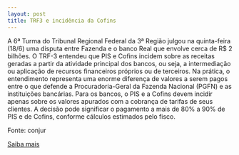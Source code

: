 ```yaml
---
layout: post
title: TRF3 e incidência da Cofins
---
```

<p>A 6ª Turma do Tribunal Regional Federal da 3ª Região julgou na quinta-feira (18/6) uma disputa entre Fazenda e o banco Real que envolve cerca de R$ 2 bilhões. O TRF-3 entendeu que PIS e Cofins incidem sobre as receitas geradas a partir da atividade principal dos bancos, ou seja, a intermediação ou aplicação de recursos financeiros próprios ou de terceiros. Na prática, o entendimento representa uma enorme diferença de valores a serem pagos entre o que defende a Procuradoria-Geral da Fazenda Nacional (PGFN) e as instituições bancárias. Para os bancos, o PIS e a Cofins devem incidir apenas sobre os valores apurados com a cobrança de tarifas de seus clientes. A decisão pode significar o pagamento a mais de 80% a 90% de PIS e de Cofins, conforme cálculos estimados pelo fisco.</p><p>Fonte: conjur</p><p><a href="http://www.conjur.com.br/2009-jun-22/trf-abre-precedente-ampliar-incidencia-cofins-bancos" target="_blank">Saiba mais </a></p>

